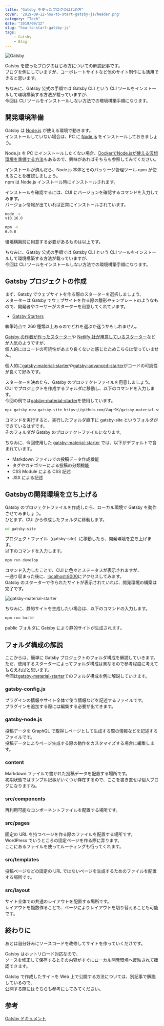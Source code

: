 ```yaml
---
title: "Gatsby を使ったブログのはじめ方"
cover: '2019-09-12-how-to-start-gatsby-js/header.png'
category: "Tech"
date: "2019/09/12"
slug: "how-to-start-gatsby-js"
tags:
    - Gatsby
    - Blog
---
```


![Gatsby](./gatsby.png)

Gatsby を使ったブログのはじめ方についての解説記事です。  
ブログを例にしていますが、コーポレートサイトなど他のサイト制作にも活用できると思います。

ちなみに、Gatsby 公式の手順では Gatsby CLI という CLI ツールをインストールして環境構築する方法が載っていますが、  
今回は CLI ツールをインストールしない方法での環境構築手順になります。

## 開発環境準備

Gatsby は [Node.js](https://nodejs.org/ja/) が使える環境で動きます。  
インストールしていない場合は、PC に [Node.js](https://nodejs.org/ja/) をインストールしておきましょう。

Node.js を PC にインストールしたくない場合、[DockerでNode.jsが使える仮想環境を準備する方法](docker-for-gatsby-js)もあるので、興味があればそちらも参照してみてください。

インストールが済んだら、Node.js 本体とそのパッケージ管理ツール npm が使えることを確認しましょう。  
npm は Node.js インストール時にインストールされます。

インストールを確認するには、CUI にバージョンを確認するコマンドを入力してみます。  
バージョン情報が出ていれば正常にインストールされています。

```bash
node -v
v10.16.0

npm -v
6.9.0
```

環境構築前に用意する必要があるものは以上です。

ちなみに、Gatsby 公式の手順では Gatsby CLI という CLI ツールをインストールして環境構築する方法が載っていますが、  
今回は CLI ツールをインストールしない方法での環境構築手順になります。

## Gatsby プロジェクトの作成

まず、Gatsby でウェブサイトを作る際のスターターを選択しましょう。  
スターターは Gatsby でウェブサイトを作る際の雛形やテンプレートのようなもので、開発者やユーザーがスターターを用意してくれています。

- [Gatsby Starters](https://www.gatsbyjs.org/starters/?v=2)

執筆時点で 260 種類以上あるのでどれを選ぶか迷うかもしれません。

[Gatsby の作者が作ったスターター](https://www.gatsbyjs.org/starters/gatsbyjs/gatsby-starter-default/)や [Netlify 社が用意しているスターター](https://www.gatsbyjs.org/starters/netlify-templates/gatsby-starter-netlify-cms/)などが人気のようですが、  
個人的にはコードの可読性があまり良くないと感じたためこちらは使っていません。

個人的に[gatsby-material-starter](https://www.gatsbyjs.org/starters/Vagr9K/gatsby-material-starter/)や[gatsby-advanced-starter](https://www.gatsbyjs.org/starters/Vagr9K/gatsby-advanced-starter/)がコードの可読性が良くて好みです。

スターターを決めたら、Gatsby のプロジェクトファイルを用意しましょう。  
CUI でプロジェクトを作成するフォルダに移動し、以下のコマンドを入力します。  
今回の例では[gatsby-material-starter](https://www.gatsbyjs.org/starters/Vagr9K/gatsby-material-starter/)を使用しています。

```bash
npx gatsby new gatsby-site https://github.com/Vagr9K/gatsby-material-starter
```

コマンドを実行すると、実行したフォルダ直下に gatsby-site というフォルダができているはずです。  
そのフォルダが Gatsby のプロジェクトファイルになります。

ちなみに、今回使用した [gatsby-material-starter](https://www.gatsbyjs.org/starters/Vagr9K/gatsby-material-starter/) では、以下がデフォルトで含まれています。

- Markdown ファイルでの投稿データ作成機能
- タグやカテゴリーによる投稿の分類機能
- CSS Module による CSS 記述
- JSX による記述

## Gatsbyの開発環境を立ち上げる

Gatsby のプロジェクトファイルを作成したら、ローカル環境で Gatsby を動作させてみましょう。  
ひとまず、CUI から作成したフォルダに移動します。

```bash
cd gatsby-site
```

プロジェクトファイル（gatsby-site）に移動したら、開発環境を立ち上げます。  
以下のコマンドを入力します。

```bash
npm run develop
```

コマンド入力したことで、CUI に色々とステータスが表示されますが、  
一通り収まった後に、[localhost:8000](http://localhost:8000)にアクセスしてみます。  
Gatsby のスターターで作られたサイトが表示されていれば、開発環境の構築は完了です。

![gatsby-material-starter](./gatsby-material-starter.png)

ちなみに、静的サイトを生成したい場合は、以下のコマンドの入力します。

```bash
npm run build
```

public フォルダに Gatsby により静的サイトが生成されます。

## フォルダ構成の解説

ここからは、簡単に Gatsby プロジェクトのフォルダ構成を解説していきます。  
ただ、使用するスターターによってフォルダ構成は異なるので参考程度に考えてもらえればと思います。  
今回は[gatsby-material-starter](https://www.gatsbyjs.org/starters/Vagr9K/gatsby-material-starter/)でのフォルダ構成を例に解説していきます。


### gatsby-config.js
プラグインの情報やサイト全体で使う情報などを記述するファイルです。  
プラグインを追加する際には編集する必要が出てきます。

### gatsby-node.js
投稿データを GraphQL で取得しページとして生成する際の情報などを記述するファイルです。  
投稿データによりページ生成する際の動作をカスタマイズする場合に編集します。

### content
Markdown ファイルで書かれた投稿データを配置する場所です。  
初期状態ではサンプル記事がいくつか存在するので、ここを書き直せば個人ブログになりますね。

### src/components
再利用可能なコンポーネントファイルを配置する場所です。

### src/pages
固定の URL を持つページを作る際のファイルを配置する場所です。  
WordPress でいうところの固定ページを作る際に弄ります。  
ここにあるファイルを使ってルーティングも行ってくれます。

### src/templates
投稿ページなどの固定の URL ではないページを生成するためのファイルを配置する場所です。

### src/layout
サイト全体での共通のレイアウトを配置する場所です。  
レイアウトを複数作ることで、ページによりレイアウトを切り替えることも可能です。

## 終わりに

あとは自分好みにソースコードを改修してサイトを作っていくだけです。

Gatsby はホットリロード対応なので、  
ソースを修正して保存するとその内容がすぐにローカル開発環境へ反映されて確認できます。

Gatsby で作成したサイトを Web 上で公開する方法については、別記事で解説しているので、  
公開する際にはそちらも参考にしてみてください。

## 参考

[Gatsby ドキュメント](https://www.gatsbyjs.org/docs/)